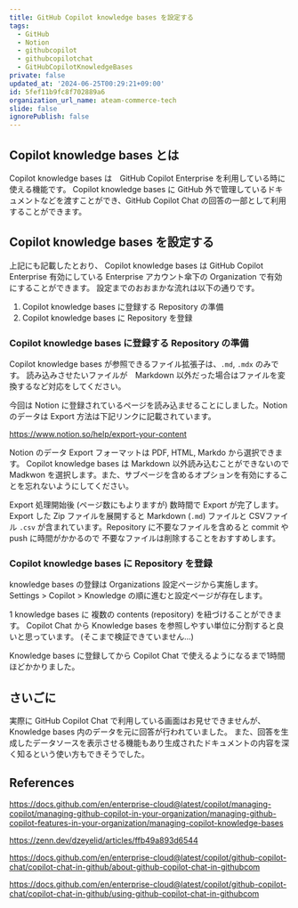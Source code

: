 ```yaml
---
title: GitHub Copilot knowledge bases を設定する
tags:
  - GitHub
  - Notion
  - githubcopilot
  - githubcopilotchat
  - GitHubCopilotKnowledgeBases
private: false
updated_at: '2024-06-25T00:29:21+09:00'
id: 5fef11b9fc8f702889a6
organization_url_name: ateam-commerce-tech
slide: false
ignorePublish: false
---
```


## Copilot knowledge bases とは

Copilot knowledge bases は　GitHub Copilot Enterprise を利用している時に使える機能です。
Copilot knowledge bases に GitHub 外で管理しているドキュメントなどを渡すことができ、GitHub Copilot Chat の回答の一部として利用することができます。

## Copilot knowledge bases を設定する

上記にも記載したとおり、 Copilot knowledge bases は GitHub Copilot Enterprise 有効にしている Enterprise アカウント傘下の Organization で有効にすることができます。
設定までのおおまかな流れは以下の通りです。

1. Copilot knowledge bases に登録する Repository の準備
1. Copilot knowledge bases に Repository を登録

### Copilot knowledge bases に登録する Repository の準備

Copilot knowledge bases が参照できるファイル拡張子は、`.md`, `.mdx` のみです。
読み込みさせたいファイルが　Markdown 以外だった場合はファイルを変換するなど対応をしてください。

今回は Notion に登録されているページを読み込ませることにしました。Notion のデータは Export 方法は下記リンクに記載されています。

https://www.notion.so/help/export-your-content

Notion のデータ Export フォーマットは PDF, HTML, Markdo から選択できます。
Copilot knowledge bases は Markdown 以外読み込むことができないので Madkwon を選択します。また、サブページを含めるオプションを有効にすることを忘れないようにしてください。

Export 処理開始後 (ページ数にもよりますが) 数時間で Export が完了します。
Export した Zip ファイルを展開すると Markdown (`.md`) ファイルと CSVファイル `.csv` が含まれています。Repository に不要なファイルを含めると commit や push に時間がかかるので 不要なファイルは削除することをおすすめします。

### Copilot knowledge bases に Repository を登録

knowledge bases の登録は Organizations 設定ページから実施します。
Settings > Copilot > Knowledge の順に進むと設定ページが存在します。

1 knowledge bases に 複数の contents (repository) を紐づけることができます。
Copilot Chat から Knowledge bases を参照しやすい単位に分割すると良いと思っています。 (そこまで検証できていません...)

Knowledge bases に登録してから Copilot Chat で使えるようになるまで1時間ほどかかりました。

## さいごに

実際に GitHub Copilot Chat で利用している画面はお見せできませんが、 Knowledge bases 内のデータを元に回答が行われていました。
また、回答を生成したデータソースを表示させる機能もあり生成されたドキュメントの内容を深く知るという使い方もできそうでした。

## References

https://docs.github.com/en/enterprise-cloud@latest/copilot/managing-copilot/managing-github-copilot-in-your-organization/managing-github-copilot-features-in-your-organization/managing-copilot-knowledge-bases

https://zenn.dev/dzeyelid/articles/ffb49a893d6544

https://docs.github.com/en/enterprise-cloud@latest/copilot/github-copilot-chat/copilot-chat-in-github/about-github-copilot-chat-in-githubcom

https://docs.github.com/en/enterprise-cloud@latest/copilot/github-copilot-chat/copilot-chat-in-github/using-github-copilot-chat-in-githubcom
